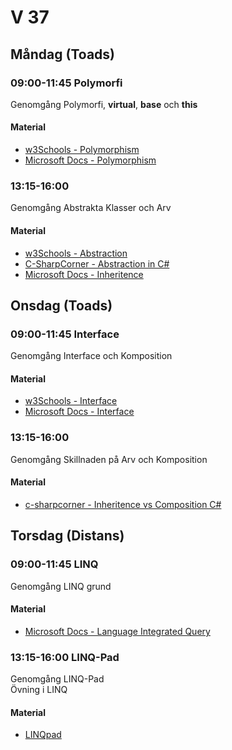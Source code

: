 # V 37
## Måndag (Toads)
### 09:00-11:45 Polymorfi
Genomgång Polymorfi, **virtual**, **base** och **this**
#### Material
* [w3Schools - Polymorphism](https://www.w3schools.com/cs/cs_polymorphism.php)
* [Microsoft Docs - Polymorphism](https://docs.microsoft.com/en-us/dotnet/csharp/fundamentals/object-oriented/polymorphism)
### 13:15-16:00
Genomgång Abstrakta Klasser och Arv
#### Material
* [w3Schools - Abstraction](https://www.w3schools.com/cs/cs_abstract.php)
* [C-SharpCorner - Abstraction in C#](https://www.c-sharpcorner.com/uploadfile/4624e9/abstraction-in-C-Sharp/)
* [Microsoft Docs - Inheritence](https://docs.microsoft.com/en-us/dotnet/csharp/fundamentals/tutorials/inheritance)
## Onsdag (Toads)
### 09:00-11:45 Interface
Genomgång Interface och Komposition 
#### Material
* [w3Schools - Interface](https://www.w3schools.com/cs/cs_interface.php)
* [Microsoft Docs - Interface](https://docs.microsoft.com/en-us/dotnet/csharp/language-reference/keywords/interface)
### 13:15-16:00
Genomgång Skillnaden på Arv och Komposition
#### Material
* [c-sharpcorner - Inheritence vs Composition C#](https://www.c-sharpcorner.com/UploadFile/ff2f08/inheritance-vs-composition/)
## Torsdag (Distans)
### 09:00-11:45 LINQ
Genomgång LINQ grund
#### Material
* [Microsoft Docs - Language Integrated Query](https://docs.microsoft.com/en-us/dotnet/csharp/programming-guide/concepts/linq/)
### 13:15-16:00 LINQ-Pad
Genomgång LINQ-Pad </br>
Övning i LINQ
#### Material
* [LINQpad ](https://www.linqpad.net/)